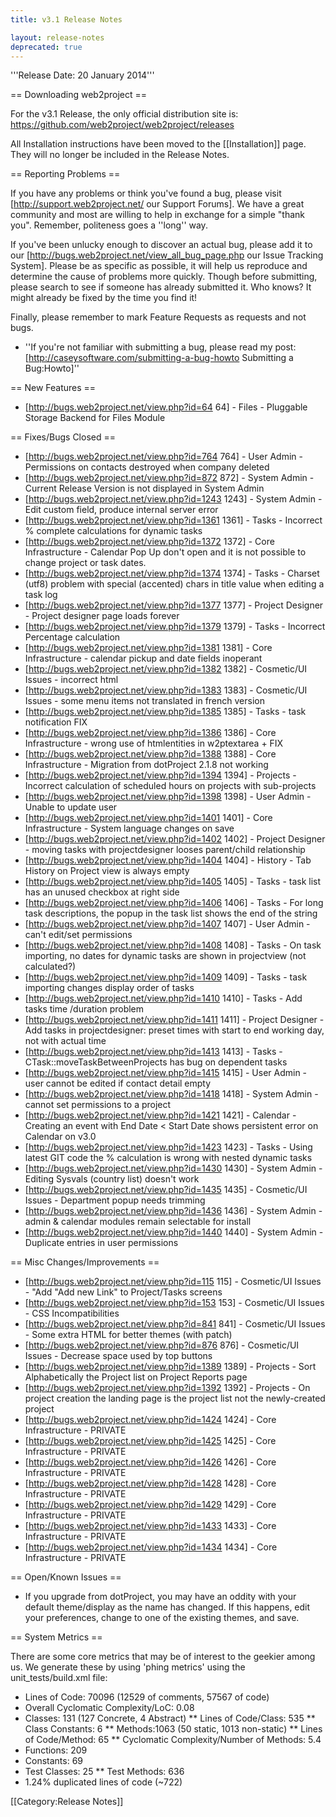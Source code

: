 ```yaml
---
title: v3.1 Release Notes

layout: release-notes
deprecated: true
---
```


'''Release Date: 20 January 2014'''

== Downloading web2project ==

For the v3.1 Release, the only official distribution site is: https://github.com/web2project/web2project/releases

All Installation instructions have been moved to the [[Installation]] page. They will no longer be included in the Release Notes.

== Reporting Problems ==

If you have any problems or think you've found a bug, please visit [http://support.web2project.net/ our Support Forums]. We have a great community and most are willing to help in exchange for a simple "thank you". Remember, politeness goes a ''long'' way.

If you've been unlucky enough to discover an actual bug, please add it to our [http://bugs.web2project.net/view_all_bug_page.php our Issue Tracking System]. Please be as specific as possible, it will help us reproduce and determine the cause of problems more quickly. Though before submitting, please search to see if someone has already submitted it. Who knows? It might already be fixed by the time you find it!

Finally, please remember to mark Feature Requests as requests and not bugs.

*  ''If you're not familiar with submitting a bug, please read my post: [http://caseysoftware.com/submitting-a-bug-howto Submitting a Bug:Howto]''

== New Features ==

* [http://bugs.web2project.net/view.php?id=64 64] - Files - Pluggable Storage Backend for Files Module

== Fixes/Bugs Closed ==

* [http://bugs.web2project.net/view.php?id=764 764] - User Admin - Permissions on contacts destroyed when company deleted
* [http://bugs.web2project.net/view.php?id=872 872] - System Admin - Current Release Version is not displayed in System Admin
* [http://bugs.web2project.net/view.php?id=1243 1243] - System Admin - Edit custom field, produce internal server error
* [http://bugs.web2project.net/view.php?id=1361 1361] - Tasks - Incorrect % complete calculations for dynamic tasks
* [http://bugs.web2project.net/view.php?id=1372 1372] - Core Infrastructure - Calendar Pop Up don't open and it is not possible to change project or task dates.
* [http://bugs.web2project.net/view.php?id=1374 1374] - Tasks - Charset (utf8) problem with special (accented) chars in title value when editing a task log
* [http://bugs.web2project.net/view.php?id=1377 1377] - Project Designer - Project designer page loads forever
* [http://bugs.web2project.net/view.php?id=1379 1379] - Tasks - Incorrect Percentage calculation
* [http://bugs.web2project.net/view.php?id=1381 1381] - Core Infrastructure - calendar pickup and date fields inoperant
* [http://bugs.web2project.net/view.php?id=1382 1382] - Cosmetic/UI Issues - incorrect html
* [http://bugs.web2project.net/view.php?id=1383 1383] - Cosmetic/UI Issues - some menu items not translated in french version
* [http://bugs.web2project.net/view.php?id=1385 1385] - Tasks - task notification FIX
* [http://bugs.web2project.net/view.php?id=1386 1386] - Core Infrastructure - wrong use of htmlentities in w2ptextarea + FIX
* [http://bugs.web2project.net/view.php?id=1388 1388] - Core Infrastructure - Migration from dotProject 2.1.8 not working
* [http://bugs.web2project.net/view.php?id=1394 1394] - Projects - Incorrect calculation of scheduled hours on projects with sub-projects
* [http://bugs.web2project.net/view.php?id=1398 1398] - User Admin - Unable to update user
* [http://bugs.web2project.net/view.php?id=1401 1401] - Core Infrastructure - System language changes on save
* [http://bugs.web2project.net/view.php?id=1402 1402] - Project Designer - moving tasks with projectdesigner looses parent/child relationship
* [http://bugs.web2project.net/view.php?id=1404 1404] - History - Tab History on Project view is always empty
* [http://bugs.web2project.net/view.php?id=1405 1405] - Tasks - task list has an unused checkbox at right side
* [http://bugs.web2project.net/view.php?id=1406 1406] - Tasks - For long task descriptions, the popup in the task list shows the end of the string
* [http://bugs.web2project.net/view.php?id=1407 1407] - User Admin - can't edit/set permissions
* [http://bugs.web2project.net/view.php?id=1408 1408] - Tasks - On task importing, no dates for dynamic tasks are shown in projectview (not calculated?)
* [http://bugs.web2project.net/view.php?id=1409 1409] - Tasks - task importing changes display order of tasks
* [http://bugs.web2project.net/view.php?id=1410 1410] - Tasks - Add tasks time /duration problem
* [http://bugs.web2project.net/view.php?id=1411 1411] - Project Designer - Add tasks in projectdesigner: preset times with start to end working day, not with actual time
* [http://bugs.web2project.net/view.php?id=1413 1413] - Tasks - CTask::moveTaskBetweenProjects has bug on dependent tasks
* [http://bugs.web2project.net/view.php?id=1415 1415] - User Admin - user cannot be edited if contact detail empty
* [http://bugs.web2project.net/view.php?id=1418 1418] - System Admin - cannot set permissions to a project
* [http://bugs.web2project.net/view.php?id=1421 1421] - Calendar - Creating an event with End Date < Start Date shows persistent error on Calendar on v3.0
* [http://bugs.web2project.net/view.php?id=1423 1423] - Tasks - Using latest GIT code the % calculation is wrong with nested dynamic tasks
* [http://bugs.web2project.net/view.php?id=1430 1430] - System Admin - Editing Sysvals (country list) doesn't work
* [http://bugs.web2project.net/view.php?id=1435 1435] - Cosmetic/UI Issues - Department popup needs trimming
* [http://bugs.web2project.net/view.php?id=1436 1436] - System Admin - admin & calendar modules remain selectable for install
* [http://bugs.web2project.net/view.php?id=1440 1440] - System Admin - Duplicate entries in user permissions

== Misc Changes/Improvements ==

* [http://bugs.web2project.net/view.php?id=115 115] - Cosmetic/UI Issues - "Add "Add new Link" to Project/Tasks screens
* [http://bugs.web2project.net/view.php?id=153 153] - Cosmetic/UI Issues - CSS Incompatibilities
* [http://bugs.web2project.net/view.php?id=841 841] - Cosmetic/UI Issues - Some extra HTML for better themes (with patch)
* [http://bugs.web2project.net/view.php?id=876 876] - Cosmetic/UI Issues - Decrease space used by top buttons
* [http://bugs.web2project.net/view.php?id=1389 1389] - Projects - Sort Alphabetically the Project list on Project Reports page
* [http://bugs.web2project.net/view.php?id=1392 1392] - Projects - On project creation the landing page is the project list not the newly-created project
* [http://bugs.web2project.net/view.php?id=1424 1424] - Core Infrastructure - PRIVATE
* [http://bugs.web2project.net/view.php?id=1425 1425] - Core Infrastructure - PRIVATE
* [http://bugs.web2project.net/view.php?id=1426 1426] - Core Infrastructure - PRIVATE
* [http://bugs.web2project.net/view.php?id=1428 1428] - Core Infrastructure - PRIVATE
* [http://bugs.web2project.net/view.php?id=1429 1429] - Core Infrastructure - PRIVATE
* [http://bugs.web2project.net/view.php?id=1433 1433] - Core Infrastructure - PRIVATE
* [http://bugs.web2project.net/view.php?id=1434 1434] - Core Infrastructure - PRIVATE

== Open/Known Issues ==

*  If you upgrade from dotProject, you may have an oddity with your default theme/display as the name has changed.  If this happens, edit your preferences, change to one of the existing themes, and save.

== System Metrics ==

There are some core metrics that may be of interest to the geekier among us. We generate these by using 'phing metrics' using the unit_tests/build.xml file:

*  Lines of Code: 70096 (12529 of comments, 57567 of code)
*  Overall Cyclomatic Complexity/LoC: 0.08
*  Classes: 131 (127 Concrete, 4 Abstract)
**  Lines of Code/Class: 535
**  Class Constants: 6
**  Methods:1063 (50 static, 1013 non-static)
**  Lines of Code/Method: 65
**  Cyclomatic Complexity/Number of Methods: 5.4
*  Functions: 209
*  Constants: 69
* Test Classes: 25
**  Test Methods: 636
*  1.24% duplicated lines of code (~722)

[[Category:Release Notes]]
